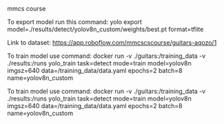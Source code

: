 mmcs course

To export model run this command:
yolo export model=./results/detect/yolov8n_custom/weights/best.pt format=tflite

Link to dataset:
https://app.roboflow.com/mmcscscourse/guitars-aqozo/1

To train model use command:
 docker run -v ./guitars:/training_data -v ./results:/runs  yolo_train task=detect mode=train model=yolov8n imgsz=640 data=/training_data/data.yaml epochs=2  batch=8 name=yolov8n_custom

To train model use command:
 docker run -v ./guitars:/training_data -v ./results:/runs  yolo_train task=detect mode=train model=yolov8n imgsz=640 data=/training_data/data.yaml epochs=2  batch=8 name=yolov8n_custom